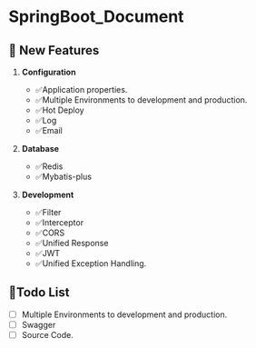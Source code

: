 # SpringBoot_Document

## 🔆 New Features

1. **Configuration**
    - ✅Application properties.
    - ✅Multiple Environments to development and production.
    - ✅Hot Deploy
    - ✅Log
    - ✅Email

2. **Database**
    - ✅Redis
    - ✅Mybatis-plus
3. **Development**
    - ✅Filter
    - ✅Interceptor
    - ✅CORS
    - ✅Unified Response
    - ✅JWT
    - ✅Unified Exception Handling.

## 🙏Todo List

- [ ] Multiple Environments to development and production.
- [ ] Swagger
- [ ] Source Code.
